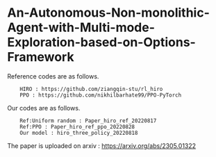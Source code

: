 # An-Autonomous-Non-monolithic-Agent-with-Multi-mode-Exploration-based-on-Options-Framework

Reference codes are as follows.
        
        HIRO : https://github.com/ziangqin-stu/rl_hiro
        PPO : https://github.com/nikhilbarhate99/PPO-PyTorch

Our codes are as follows.
        
        Ref:Uniform random : Paper_hiro_ref_20220817
        Ref:PPO : Paper_hiro_ref_ppo_20220828
        Our model : hiro_three_policy_20220818

The paper is uploaded on arxiv :
        https://arxiv.org/abs/2305.01322
